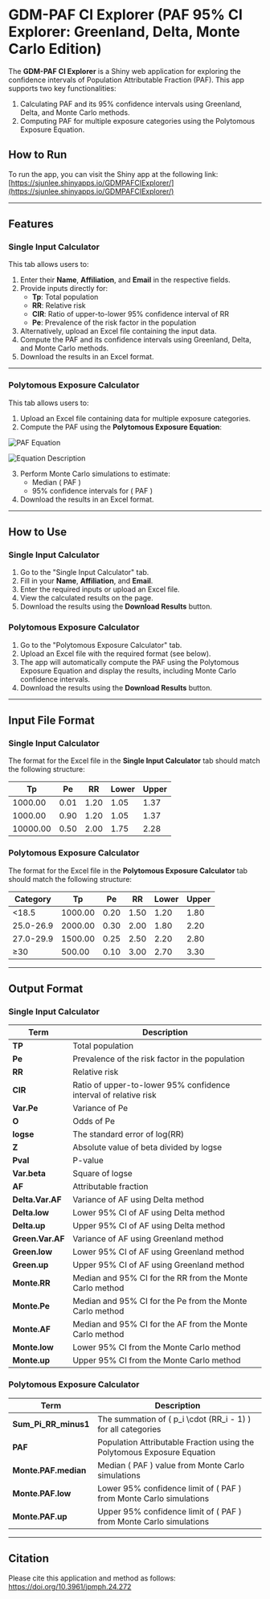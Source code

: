 # GDM-PAF CI Explorer (PAF 95% CI Explorer: Greenland, Delta, Monte Carlo Edition)

The **GDM-PAF CI Explorer** is a Shiny web application for exploring the confidence intervals of Population Attributable Fraction (PAF). This app supports two key functionalities:
1. Calculating PAF and its 95% confidence intervals using Greenland, Delta, and Monte Carlo methods.
2. Computing PAF for multiple exposure categories using the Polytomous Exposure Equation.

## How to Run
To run the app, you can visit the Shiny app at the following link:
[https://sjunlee.shinyapps.io/GDMPAFCIExplorer/](https://sjunlee.shinyapps.io/GDMPAFCIExplorer/)

---

## Features

### **Single Input Calculator**
This tab allows users to:
1. Enter their **Name**, **Affiliation**, and **Email** in the respective fields.
2. Provide inputs directly for:
   - **Tp**: Total population
   - **RR**: Relative risk
   - **CIR**: Ratio of upper-to-lower 95% confidence interval of RR
   - **Pe**: Prevalence of the risk factor in the population
3. Alternatively, upload an Excel file containing the input data.
4. Compute the PAF and its confidence intervals using Greenland, Delta, and Monte Carlo methods.
5. Download the results in an Excel format.

---

### **Polytomous Exposure Calculator**
This tab allows users to:
1. Upload an Excel file containing data for multiple exposure categories.
2. Compute the PAF using the **Polytomous Exposure Equation**:

![PAF Equation](https://latex.codecogs.com/png.latex?\bg_white%20PAF%20%3D%20%5Cfrac%7B%5Csum_%7Bi%3D1%7D%5Ek%20p_i%20%28RR_i%20-%201%29%7D%7B%5Csum_%7Bi%3D1%7D%5Ek%20p_i%20%28RR_i%20-%201%29%20%2B%201%7D)

![Equation Description](https://latex.codecogs.com/png.latex?\bg_white%20%5Ctextbf%7Bwhere%3A%7D%20k%3A%20%5Ctext%7BNumber%20of%20exposure%20categories%7D%2C%20p_i%3A%20%5Ctext%7BPrevalence%20of%20the%20%7Di%5Ctext%7B-th%20exposure%20category%7D%2C%20RR_i%3A%20%5Ctext%7BRelative%20Risk%20of%20the%20%7Di%5Ctext%7B-th%20exposure%20category%7D)

3. Perform Monte Carlo simulations to estimate:
   - Median \( PAF \)
   - 95% confidence intervals for \( PAF \)
4. Download the results in an Excel format.

---

## How to Use

### **Single Input Calculator**
1. Go to the "Single Input Calculator" tab.
2. Fill in your **Name**, **Affiliation**, and **Email**.
3. Enter the required inputs or upload an Excel file.
4. View the calculated results on the page.
5. Download the results using the **Download Results** button.

### **Polytomous Exposure Calculator**
1. Go to the "Polytomous Exposure Calculator" tab.
2. Upload an Excel file with the required format (see below).
3. The app will automatically compute the PAF using the Polytomous Exposure Equation and display the results, including Monte Carlo confidence intervals.
4. Download the results using the **Download Results** button.

---

## Input File Format

### Single Input Calculator
The format for the Excel file in the **Single Input Calculator** tab should match the following structure:

| Tp        | Pe  | RR  | Lower | Upper |
| --------- | --- | --- | ----- | ----- |
| 1000.00   | 0.01| 1.20| 1.05  | 1.37  |
| 1000.00   | 0.90| 1.20| 1.05  | 1.37  |
| 10000.00  | 0.50| 2.00| 1.75  | 2.28  |

### Polytomous Exposure Calculator
The format for the Excel file in the **Polytomous Exposure Calculator** tab should match the following structure:

| Category     | Tp        | Pe  | RR  | Lower | Upper |
| ------------ | --------- | --- | --- | ----- | ----- |
| <18.5        | 1000.00   | 0.20| 1.50| 1.20  | 1.80  |
| 25.0-26.9    | 2000.00   | 0.30| 2.00| 1.80  | 2.20  |
| 27.0-29.9    | 1500.00   | 0.25| 2.50| 2.20  | 2.80  |
| ≥30          | 500.00    | 0.10| 3.00| 2.70  | 3.30  |

---

## Output Format

### Single Input Calculator
| **Term**             | **Description**                                                                                 |
|-----------------------|-----------------------------------------------------------------------------------------------|
| **TP**               | Total population                                                                              |
| **Pe**               | Prevalence of the risk factor in the population                                                |
| **RR**               | Relative risk                                                                                 |
| **CIR**              | Ratio of upper-to-lower 95% confidence interval of relative risk                               |
| **Var.Pe**           | Variance of Pe                                                                                |
| **O**                | Odds of Pe                                                                                    |
| **logse**            | The standard error of log(RR)                                                                 |
| **Z**                | Absolute value of beta divided by logse                                                       |
| **Pval**             | P-value                                                                                       |
| **Var.beta**         | Square of logse                                                                               |
| **AF**               | Attributable fraction                                                                         |
| **Delta.Var.AF**     | Variance of AF using Delta method                                                             |
| **Delta.low**        | Lower 95% CI of AF using Delta method                                                         |
| **Delta.up**         | Upper 95% CI of AF using Delta method                                                         |
| **Green.Var.AF**     | Variance of AF using Greenland method                                                         |
| **Green.low**        | Lower 95% CI of AF using Greenland method                                                     |
| **Green.up**         | Upper 95% CI of AF using Greenland method                                                     |
| **Monte.RR**         | Median and 95% CI for the RR from the Monte Carlo method                                      |
| **Monte.Pe**         | Median and 95% CI for the Pe from the Monte Carlo method                                      |
| **Monte.AF**         | Median and 95% CI for the AF from the Monte Carlo method                                      |
| **Monte.low**        | Lower 95% CI from the Monte Carlo method                                                     |
| **Monte.up**         | Upper 95% CI from the Monte Carlo method                                                     |

### Polytomous Exposure Calculator
| **Term**             | **Description**                                                                                 |
|-----------------------|-----------------------------------------------------------------------------------------------|
| **Sum_Pi_RR_minus1**  | The summation of \( p_i \cdot (RR_i - 1) \) for all categories                                  |
| **PAF**               | Population Attributable Fraction using the Polytomous Exposure Equation                       |
| **Monte.PAF.median**  | Median \( PAF \) value from Monte Carlo simulations                                            |
| **Monte.PAF.low**     | Lower 95% confidence limit of \( PAF \) from Monte Carlo simulations                           |
| **Monte.PAF.up**      | Upper 95% confidence limit of \( PAF \) from Monte Carlo simulations                           |

---

## Citation
Please cite this application and method as follows: https://doi.org/10.3961/jpmph.24.272
